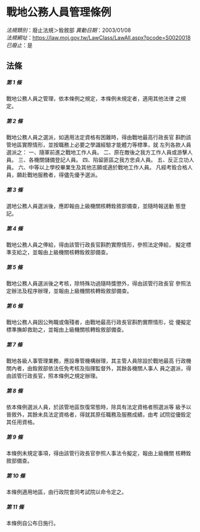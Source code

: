 # 戰地公務人員管理條例

*法規類別*：廢止法規＞銓敘部
*異動日期*：2003/01/08  
*法規網址*：https://law.moj.gov.tw/LawClass/LawAll.aspx?pcode=S0020018
*已廢止*：是


## 法條
##### 第 1 條
戰地公務人員之管理，依本條例之規定，本條例未規定者，適用其他法律
之規定。

##### 第 2 條
戰地公務人員之選派，如適用法定資格有困難時，得由戰地最高行政長官
斟酌該管地區實際情形，並按職務上必要之學識經驗才能體力等標準，就
左列各款人員選派之：
一、隨軍前進之戰地工作人員。
二、原在敵後之我方工作人員或游擊人員。
三、各機關儲備登記人員。
四、陷留匪區之我方忠貞人員。
五、反正立功人員。
六、中等以上學校畢業生及其他志願或適於戰地工作人員。
凡經考銓合格人員，願赴戰地服務者，得儘先優予選派。


##### 第 3 條
選地公務人員選派後，應即報由上級機關核轉銓敘部備查，並隨時報送動
態登記。

##### 第 4 條
戰地公務人員之俸給，得由該管行政長官斟酌實際情形，參照法定俸給，
擬定標準支給之，並報由上級機關核轉銓敘部備查。

##### 第 5 條
戰地公務人員選派後之考核，除特殊功過隨時獎懲外，得由該管行政長官
參照法定辦法及程序辦理，並報由上級機關核轉銓敘部備查。

##### 第 6 條
戰地公務人員因公殉職或傷殘者，由戰地最高行政長官斟酌實際情形，從
優擬定標準撫卹救助之，並報由上級機關核轉銓敘部備查。

##### 第 7 條
戰地各級人事管理業務，應設專管機構辦理，其主管人員除設於戰地最高
行政機關內者，由銓敘部依法任免考核及指揮監督外，其餘各機關人事人
員之選派，得由該管行政長官，照本條例之規定辦理。

##### 第 8 條
依本條例選派人員，於該管地區恢復常態時，除具有法定資格者照選派等
級予以晉敘外，其餘未具法定資格者，得就其原任職務及服務成績，由考
試院從優銓定其任用資格。

##### 第 9 條
本條例未規定事項，得由該管行政長官參照人事法令擬定，報由上級機關
核轉銓敘部備查。

##### 第 10 條
本條例適用地區，由行政院會同考試院以命令定之。

##### 第 11 條
本條例自公布日施行。


